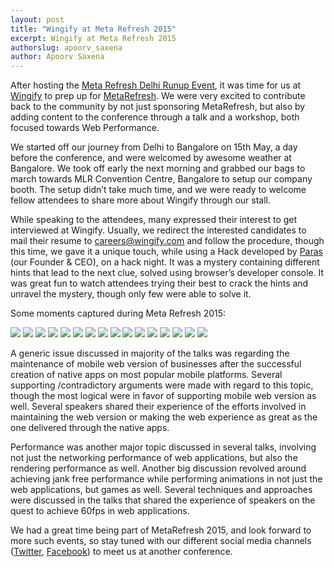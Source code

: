 ```yaml
---
layout: post
title: "Wingify at Meta Refresh 2015"
excerpt: Wingify at Meta Refresh 2015
authorslug: apoorv_saxena
author: Apoorv Saxena
---
```


After hosting the [Meta Refresh Delhi Runup Event](/posts/post-meta-refresh-run-up/), it was time for us at [Wingify](https://wingify.com/) to prep up for [MetaRefresh](https://metarefresh.in/2015/). We were very excited to contribute back to the community by not just sponsoring MetaRefresh, but also by adding content to the conference through a talk and a workshop, both focused towards Web Performance.

We started off our journey from Delhi to Bangalore on 15th May, a day before the conference, and were welcomed by awesome weather at Bangalore. We took off early the next morning and grabbed our bags to march towards MLR Convention Centre, Bangalore to setup our company booth. The setup didn’t take much time, and we were ready to welcome fellow attendees to share more about Wingify through our stall.

While speaking to the attendees, many expressed their interest to get interviewed at Wingify. Usually, we redirect the interested candidates to mail their resume to careers@wingify.com and follow the procedure, though this time, we gave it a unique touch, while using a Hack developed by [Paras](http://paraschopra.com/) (our Founder & CEO), on a hack night. It was a mystery containing different hints that lead to the next clue, solved using browser’s developer console. It was great fun to watch attendees trying their best to crack the hints and unravel the mystery, though only few were able to solve it.

Some moments captured during Meta Refresh 2015:

<div id="fifth-elephant-gallery">
    <img src="/images/2015/03/conference/0.jpg">
    <img src="/images/2015/03/conference/1.jpg">
    <img src="/images/2015/03/conference/3.jpg">
    <img src="/images/2015/03/conference/4.jpg">
    <img src="/images/2015/03/conference/5.jpg">
    <img src="/images/2015/03/conference/6.jpg">
    <img src="/images/2015/03/conference/7.jpg">
    <img src="/images/2015/03/conference/8.jpg">
    <img src="/images/2015/03/conference/9.jpg">
    <img src="/images/2015/03/conference/10.jpg">
    <img src="/images/2015/03/conference/11.jpg">
    <img src="/images/2015/03/conference/12.jpg">
    <img src="/images/2015/03/conference/13.jpg">
    <img src="/images/2015/03/conference/14.jpg">
    <img src="/images/2015/03/conference/15.jpg">
    <img src="/images/2015/03/conference/16.jpg">
</div>

A generic issue discussed in majority of the talks was regarding the maintenance of mobile web version of businesses after the successful creation of native apps on most popular mobile platforms. Several supporting /contradictory arguments were made with regard to this topic, though the most logical were in favor of supporting mobile web version as well. Several speakers shared their experience of the efforts involved in maintaining the web version or making the web experience as great as the one delivered through the native apps.

Performance was another major topic discussed in several talks, involving not just the networking performance of web applications, but also the rendering performance as well. Another big discussion revolved around achieving jank free performance while performing animations in not just the web applications, but games as well. Several techniques and approaches were discussed in the talks that shared the experience of speakers on the quest to achieve 60fps in web applications.

We had a great time being part of MetaRefresh 2015, and look forward to more such events, so stay tuned with our different social media channels ([Twitter](https://twitter.com/wingify_engg), [Facebook](https://www.facebook.com/Wingify)) to meet us at another conference.
